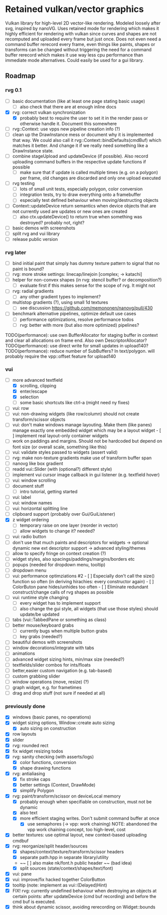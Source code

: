 # Retained vulkan/vector graphics

Vulkan library for high-level 2D vector-like rendering.
Modeled loosely after svg, inspired by nanoVG.
Uses retained mode for rendering which makes it highly efficient
for rendering with vulkan since curves and shapes are not recomputed
and uploaded every frame but just once. Does not even need a command buffer
rerecord every frame, even things like paints, shapes or transforms can be
changed without triggering the need for a command buffer rerecord which makes
it use way less cpu performance than immediate mode alternatives.
Could easily be used for a gui library.

## Roadmap

### rvg 0.1

- [ ] basic documentation (like at least one page stating basic usage)
	- [ ] also check that there are at enough inline docs
- [x] rvg: correct vulkan synchronization
  - [x] probably best to require the user to set it in the render pass or
        otherwise handle it. Document this somewhere
- [ ] rvg::Context: use vpps new pipeline creation info (?)
- [ ] clean up the DrawInstance mess
      or document why it is implemented that way.
	  We could also call it rvg::Context::bindDefaults(cmdBuf) which
	  matches it better. And change it if we really need something
	  like a DrawInstance state.
- [ ] combine stageUpload and updateDevice (if possible). Also record uploading
      command buffers in the respective update functions if possible
	- [ ] make sure that if update is called multiple times (e.g. on a polygon)
	      per frame, old changes are discarded and only one upload executed
- [ ] rvg testing
	- [ ] lots of small unit tests, especially polygon, color conversion
	- [ ] integration tests, try to draw everything onto a framebuffer
	- [ ] especially test defined behaviour when moving/destructing
	      objects
- [ ] Context::updateDevice return semantics when device objects that are not
      currently used are updates or new ones are created
	- [ ] also ctx.updateDevice() to return true when something was destroyed?
		  probably not, right?
- [ ] basic demos with screenshots
- [ ] split rvg and vui library
- [ ] release public version

### rvg later

- [ ] bind initial paint that simply has dummy texture pattern to signal
      that no paint is bound?
- [ ] rvg: more stroke settings: linecap/linejoin [complex; -> katachi]
- [ ] helper for non-convex shapes (in rvg: stencil buffer? or decomposition?)
	- [ ] evaluate first if this makes sense for the scope of rvg. It might not
- [ ] rvg: radial gradients
	- [ ] any other gradient types to implement?
- [ ] multistop gradients (?), using small 1d textures
  - [ ] see discussion https://github.com/memononen/nanovg/pull/430
- [ ] benchmark alternative pipelines, optimize default use cases
  - [ ] performance optimizations, resolve performance todos
  - [ ] rvg: better with more (but also more optimized) pipelines?

TODO(performance): use own BufferAllocator for staging buffer in context
  and clear all allocations on frame end. Also own DescriptorAllocator?
TODO(performance): use direct write for small updates in upload140?
TODO(performance): reduce number of SubBuffers? In text/polygon.
  will probably require the vpp::offset feature for upload140

### vui

- [ ] more advanced textfield
  - [x] scrolling, clipping
  - [x] enter/escape
  - [x] selection
  - [ ] some basic shortcuts like ctrl-a (might need ny fixes)
- [ ] vui: row
- [ ] vui: non-drawing widgets (like row/column) should not create
      transform/scissor objects
- [ ] vui: don't make windows manage layouting. Make them (like panes) manage
      exactly one embedded widget which may be a layout widget
	  - [ ] implement real layout-only container widgets
- [ ] work on paddings and margins. Should not be hardcoded but depend
      on font size (or overall scale, something like this)
- [ ] vui: validate styles passed to widgets (assert valid)
- [ ] rvg: make non-texture gradients make use of transform buffer span
- [ ] nanovg like box gradient
- [ ] readd vui::Slider (with (optional?) different style)
- [ ] implement vui cursor image callback in gui listener (e.g. textfield hover)
- [ ] vui: window scrolling
- [ ] document stuff
  - [ ] intro tutorial, getting started
- [ ] vui: label
- [ ] vui: window names
- [ ] vui: horizontal splitting line
- [ ] clipboard support (probably over Gui/GuiListener)
- [x] z widget ordering
  - [ ] temporary raise on one layer (reorder in vector)
  - [ ] allow widgets to change it? needed?
- [ ] vui: radio button
- [ ] don't use that much paints and descriptors for widgets
  -> optional dynamic new ext descriptor support
  -> advanced styling/themes
- [ ] allow to specify fringe on context creation (?)
- [ ] widget styles, also spacings/paddings/margins/borders etc
- [ ] popups (needed for dropdown menu, tooltip)
- [ ] dropdown menu
- [ ] vui: performance optimziations #2
      - [ ] Especially don't call the size() function so often (in
	        deriving hirachies: every constructor again)
	  - [ ] ColorButon pane hides/unhides too often
	  - [ ] Eliminate redundant construct/change calls of rvg shapes as
	        possible
- [ ] vui: runtime style changing
	- [ ] every widget has to implement support
	- [ ] also change the gui style, all widgets (that use those styles)
	      should update/be updated
- [ ] tabs (vui::TabbedPane or something as class)
- [ ] better mouse/keyboard grabs
  - [ ] currently bugs when multiple button grabs
  - [ ] key grabs (needed?)
- [ ] beautiful demos with screenshots
- [ ] window decorations/integrate with tabs
- [ ] animations
- [ ] advanced widget sizing hints, min/max size (needed?)
- [ ] textfields/slider combos for ints/floats
- [ ] better,easier custom navigation (e.g. tab-based)
- [ ] custom grabbing slider
- [ ] window operations (move, resize) (?)
- [ ] graph widget, e.g. for frametimes
- [ ] drag and drop stuff (not sure if needed at all)

### previously done

- [x] windows (basic panes, no operations)
- [x] widget sizing options, Window::create auto sizing
  - [x] auto sizing on construction
- [x] row layouts
- [x] slider
- [x] rvg: rounded rect
- [x] fix widget resizing todos
- [x] rvg: sanity checking (with asserts/logs)
  - [x] color functions, conversion
  - [x] shape drawing functions
- [x] rvg: antialiasing
  - [x] fix stroke caps
  - [x] better settings (Context, DrawMode)
  - [x] simplify Polygon
- [x] rvg: paint/transform/scissor on deviceLocal memory
  - [x] probably enough when specifiable on construction, must not be dynamic
  - [x] also text
  - [x] more efficient staging writes. Don't submit command buffer at once
    - [x] use semaphores (-> vpp: work chaining)
	      NOTE: abandoned the vpp work chaining concept, too high-level, cost
- [x] better textures: use optimal layout, new context-based uploading cmdbuf
- [x] rvg: reorganize/split header/sources
  - [x] shapes/context/texture/transform/scissor headers
  - [x] separate path.hpp in separate library/utility
  - ~~ [ ] also make nk/font.h public header ~~ (bad idea)
  - [x] split sources (state/context/shapes/text/font)
- [x] vui: pane
- [x] vui: improve/fix hacked together ColorButton
- [x] tooltip (note: implement as vui::(Delayed)Hint)
- [x] FIX! rvg: currently undefined behaviour when destroying an objects at
	certain points: after updateDevice (cmd buf recording) and before
	the cmd buf is executed.
- [x] think about dynamic scissor, avoiding rerecording on Widget::bounds
